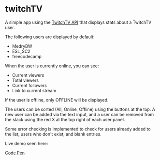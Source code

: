 # twitchTV

A simple app using the [TwitchTV API](https://github.com/justintv/Twitch-API/blob/master/v3_resources/streams.md#get-streamschannel) that displays stats about a TwitchTV user.

The following users are displayed by default:

* MedryBW
* ESL_SC2
* freecodecamp

When the user is currently online, you can see:

* Current viewers
* Total viewers
* Current followers
* Link to current stream

If the user is offline, only OFFLINE will be displayed.  

The users can be sorted (All, Online, Offline) using the buttons at the top.  A new user can be added via the text input, and a user can be removed from the stack using the red X at the top right of each user panel.

Some error checking is implemented to check for users already added to the list, users who don't exist, and blank entries.

Live demo seen here:

[Code Pen](http://codepen.io/MCatha/full/pNYPOP/)
